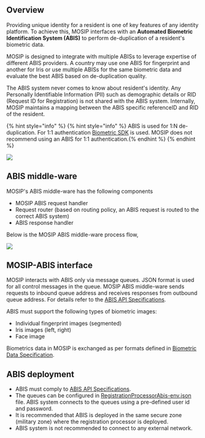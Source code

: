 ## Overview

Providing unique identity for a resident is one of key features of any identity platform. To achieve this, MOSIP interfaces with an **Automated Biometric Identification System (ABIS)** to perform de-duplication of a resident's biometric data. 

MOSIP is designed to integrate with multiple ABISs to leverage expertise of different ABIS providers. A country may use one ABIS for fingerprint and another for Iris or use multiple ABISs for the same biometric data and evaluate the best ABIS based on de-duplication quality. 

The ABIS system never comes to know about resident's identity. Any Personally Identifiable Information (PII) such as demographic details or RID (Request ID for Registration) is not shared with the ABIS system. Internally, MOSIP maintains a mapping between the ABIS specific referenceID and RID of the resident.

{% hint style="info" %}
{% hint style="info" %} ABIS is used for 1:N de-duplication. For 1:1 authentication [Biometric SDK](Biometric-SDK.md) is used. MOSIP does not recommend using an ABIS for 1:1 authentication.{% endhint %}
{% endhint %}

![](_images/biometrics/abis_middleware.png)

## ABIS middle-ware
MOSIP's ABIS middle-ware has the following components
- MOSIP ABIS request handler 
- Request router (based on routing policy, an ABIS request is routed to the correct ABIS system)
- ABIS response handler

Below is the MOSIP ABIS middle-ware process flow,

![](_images/biometrics/abis_middleware-process_flow.png)

## MOSIP-ABIS interface

MOSIP interacts with ABIS only via message queues. JSON format is used for all control messages in the queue. MOSIP ABIS middle-ware sends requests to inbound queue address and receives responses from outbound queue address.
For details refer to the [ABIS API Specifications](ABIS-APIs.md).

ABIS must support the following types of biometric images:
* Individual fingerprint images (segmented)
* Iris images (left, right)
* Face image

Biometrics data in MOSIP is exchanged as per formats defined in [Biometric Data Specification](Biometric-Data-Specification.md). 


## ABIS deployment
* ABIS must comply to [ABIS API Specifications](ABIS-APIs.md).
* The queues can be configured in [RegistrationProcessorAbis-env.json](https://github.com/mosip/mosip-config/blob/master/config-templates/RegistrationProcessorAbis-env.json) file.
 ABIS system connects to the queues using a pre-defined user id and password. 
* It is recommended that ABIS is deployed in the same secure zone (military zone) where the registration processor is deployed. 
* ABIS system is not recommended to connect to any external network.

